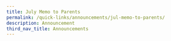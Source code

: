 ```yaml
---
title: July Memo to Parents
permalink: /quick-links/announcements/jul-memo-to-parents/
description: Announcement
third_nav_title: Announcements
---
```

